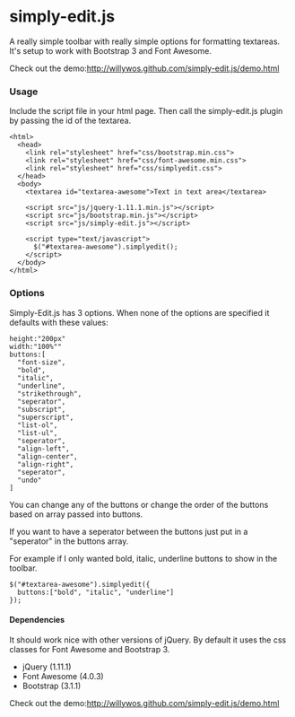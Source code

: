 simply-edit.js
==============

A really simple toolbar with really simple options
for formatting textareas. It's setup to work
with Bootstrap 3 and Font Awesome.

Check out the demo:<http://willywos.github.com/simply-edit.js/demo.html>

### Usage

Include the script file in your html page. Then call the simply-edit.js
plugin by passing the id of the textarea.

```
<html>
  <head>
    <link rel="stylesheet" href="css/bootstrap.min.css">
    <link rel="stylesheet" href="css/font-awesome.min.css">
    <link rel="stylesheet" href="css/simplyedit.css">
  </head>
  <body>
    <textarea id="textarea-awesome">Text in text area</textarea>

    <script src="js/jquery-1.11.1.min.js"></script>
    <script src="js/bootstrap.min.js"></script>
    <script src="js/simply-edit.js"></script>

    <script type="text/javascript">
      $("#textarea-awesome").simplyedit();
    </script>
  </body>
</html>
```

### Options

Simply-Edit.js has 3 options. When none of the options are specified
it defaults with these values:

```
height:"200px"
width:"100%""
buttons:[
  "font-size",
  "bold",
  "italic",
  "underline",
  "strikethrough",
  "seperator",
  "subscript",
  "superscript",
  "list-ol",
  "list-ul",
  "seperator",
  "align-left",
  "align-center",
  "align-right",
  "seperator",
  "undo"
]
```

You can change any of the buttons or change the order of the buttons
based on array passed into buttons.

If you want to have a seperator between the buttons just put in a "seperator"
in the buttons array.

For example if I only wanted bold, italic, underline buttons to show in
the toolbar.

```
$("#textarea-awesome").simplyedit({
  buttons:["bold", "italic", "underline"]
});
```

#### Dependencies
It should work nice with other versions of jQuery.
By default it uses the css classes for Font Awesome
and Bootstrap 3.

* jQuery (1.11.1)
* Font Awesome (4.0.3)
* Bootstrap (3.1.1)

Check out the demo:<http://willywos.github.com/simply-edit.js/demo.html>
